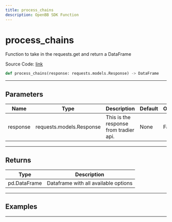 ```yaml
---
title: process_chains
description: OpenBB SDK Function
---
```


# process_chains

Function to take in the requests.get and return a DataFrame

Source Code: [link](https://github.com/OpenBB-finance/OpenBBTerminal/tree/main/openbb_terminal/stocks/options/tradier_model.py#L238)

```python
def process_chains(response: requests.models.Response) -> DataFrame
```
---

## Parameters

| Name | Type | Description | Default | Optional |
| ---- | ---- | ----------- | ------- | -------- |
| response | requests.models.Response | This is the response from tradier api. | None | False |

---

## Returns

| Type | Description |
| ---- | ----------- |
| pd.DataFrame | Dataframe with all available options |

---

## Examples

---

